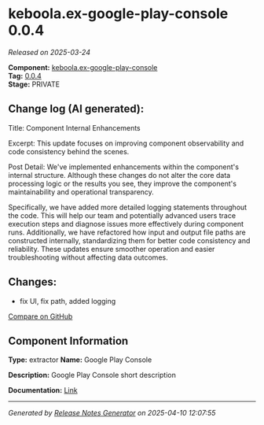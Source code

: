 #  keboola.ex-google-play-console 0.0.4

_Released on 2025-03-24_

**Component:** [keboola.ex-google-play-console](https://github.com/keboola/component-google-play-console)  
**Tag:** [0.0.4](https://github.com/keboola/component-google-play-console/releases/tag/0.0.4)  
**Stage:** PRIVATE


## Change log (AI generated):
Title: Component Internal Enhancements

Excerpt: This update focuses on improving component observability and code consistency behind the scenes.

Post Detail:
We've implemented enhancements within the component's internal structure. Although these changes do not alter the core data processing logic or the results you see, they improve the component's maintainability and operational transparency.

Specifically, we have added more detailed logging statements throughout the code. This will help our team and potentially advanced users trace execution steps and diagnose issues more effectively during component runs. Additionally, we have refactored how input and output file paths are constructed internally, standardizing them for better code consistency and reliability. These updates ensure smoother operation and easier troubleshooting without affecting data outcomes.



## Changes:



- fix UI, fix path, added logging 



[Compare on GitHub](https://github.com/keboola/component-google-play-console/compare/0.0.3...0.0.4)



## Component Information
**Type:** extractor
**Name:** Google Play Console

**Description:** Google Play Console short description


**Documentation:** [Link](https://github.com/keboola/component-google-play-console/blob/master/README.md)



---
_Generated by [Release Notes Generator](https://github.com/keboola/release-notes-generator)
on 2025-04-10 12:07:55_